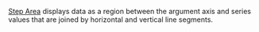 [Step Area](https://docs.devexpress.com/Blazor/DevExpress.Blazor.DxChartStepAreaSeries-3) displays data as a region between the argument axis and series values that are joined by horizontal and vertical line segments.
